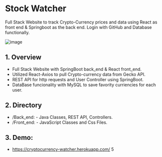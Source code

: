 # Stock Watcher
Full Stack Website to track Crypto-Currency prices and data using React as front end &amp; Springboot as the back end. Login with GitHub and Database functionally.

![image](https://user-images.githubusercontent.com/62676755/114276099-d03d3000-99ea-11eb-86ee-f8f2178148a6.png)


## 1. Overview
* Full Stack Website with SpringBoot back_end & React front_end.
* Utilized React-Axios to pull Crypto-currency data from Gecko API.
* REST API for http requests and User Controller using SpringBoot.
* DataBase funcionality with MySQL to save favority curriencies for each user.

## 2. Directory
* /Back_end: - Java Classes, REST API, Controllers.
* /Front_end: - JavaScript Classes and Css Files. 

## 3. Demo:
* https://cryptocurrency-watcher.herokuapp.com/
5
